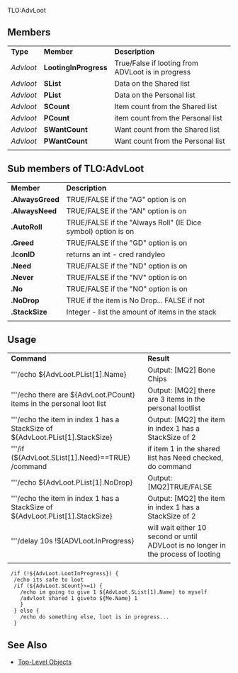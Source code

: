 TLO:AdvLoot

## Members

|                                          |                       |                                                   |
|------------------------------------------|-----------------------|---------------------------------------------------|
| **Type**                                 | **Member**            | **Description**                                   |
| *Advloot* | **LootingInProgress** | True/False if looting from ADVLoot is in progress |
| *Advloot* | **SList**             | Data on the Shared list                           |
| *Advloot* | **PList**             | Data on the Personal list                         |
| *Advloot* | **SCount**            | Item count from the Shared list                   |
| *Advloot* | **PCount**            | item count from the Personal list                 |
| *Advloot* | **SWantCount**        | Want count from the Shared list                   |
| *Advloot* | **PWantCount**        | Want count from the Personal list                 |
|                                          |                       |                                                   |

## Sub members of TLO:AdvLoot

|                  |                                                               |
|------------------|---------------------------------------------------------------|
| **Member**       | **Description**                                               |
| **.AlwaysGreed** | TRUE/FALSE if the "AG" option is on                           |
| **.AlwaysNeed**  | TRUE/FALSE if the "AN" option is on                           |
| **.AutoRoll**    | TRUE/FALSE if the "Always Roll" (IE Dice symbol) option is on |
| **.Greed**       | TRUE/FALSE if the "GD" option is on                           |
| **.IconID**      | returns an int - cred randyleo                                |
| **.Need**        | TRUE/FALSE if the "ND" option is on                           |
| **.Never**       | TRUE/FALSE if the "NV" option is on                           |
| **.No**          | TRUE/FALSE if the "NO" option is on                           |
| **.NoDrop**      | TRUE if the item is No Drop... FALSE if not                   |
| **.StackSize**   | Integer - list the amount of items in the stack               |
|                  |                                                               |

## Usage

|                                                                                 |                                                                                    |
|---------------------------------------------------------------------------------|------------------------------------------------------------------------------------|
| **Command**                                                                     | **Result**                                                                         |
| '''/echo ${AdvLoot.PList\[1\].Name}                                             | Output: \[MQ2\] Bone Chips                                                         |
| '''/echo there are ${AdvLoot.PCount} items in the personal loot list            | Output: \[MQ2\] there are 3 items in the personal lootlist                         |
| '''/echo the item in index 1 has a StackSize of ${AdvLoot.PList\[1\].StackSize} | Output: \[MQ2\] the item in index 1 has a StackSize of 2                           |
| '''/if (${AdvLoot.SList\[1\].Need}==TRUE) /command                              | if item 1 in the shared list has Need checked, do command                          |
| '''/echo ${AdvLoot.PList\[1\].NoDrop}                                           | Output: \[MQ2\]TRUE/FALSE                                                          |
| '''/echo the item in index 1 has a StackSize of ${AdvLoot.PList\[1\].StackSize} | Output: \[MQ2\] the item in index 1 has a StackSize of 2                           |
| '''/delay 10s !${ADVLoot.InProgress}                                            | will wait either 10 second or until ADVLoot is no longer in the process of looting |
|                                                                                 |                                                                                    |

` /if (!${AdvLoot.LootInProgress}) { `  
`  /echo its safe to loot`  
`  /if (${AdvLoot.SCount}>=1) {`  
`    /echo im going to give 1 ${AdvLoot.SList[1].Name} to myself`  
`    /advloot shared 1 giveto ${Me.Name} 1`  
`    }`  
`  } else {`  
`    /echo do something else, loot is in progress...`  
`  }`

## See Also

-   [Top-Level Objects](top-level-objects.md)



